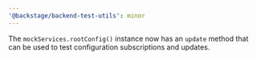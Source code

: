 ```yaml
---
'@backstage/backend-test-utils': minor
---
```


The `mockServices.rootConfig()` instance now has an `update` method that can be used to test configuration subscriptions and updates.
